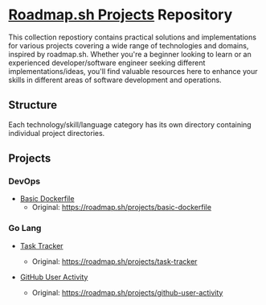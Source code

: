 # [Roadmap.sh Projects](https://roadmap.sh/projects) Repository

This collection repostiory contains practical solutions and implementations for various projects covering a wide range of technologies and domains, inspired by roadmap.sh. Whether you're a beginner looking to learn or an experienced developer/software engineer seeking different implementations/ideas, you'll find valuable resources here to enhance your skills in different areas of software development and operations.

## Structure

Each technology/skill/language category has its own directory containing individual project directories.

## Projects

### DevOps

- [Basic Dockerfile](https://github.com/Younesi/roadmap-projects/tree/main/devops/1-basic-docker-file)
  - Original: https://roadmap.sh/projects/basic-dockerfile

### Go Lang

- [Task Tracker](https://github.com/Younesi/roadmap-projects/tree/main/go/1-task-tracker)
  - Original: https://roadmap.sh/projects/task-tracker

- [GitHub User Activity](https://github.com/Younesi/roadmap-projects/tree/main/go/2-github-user-activity)
  - Original: https://roadmap.sh/projects/github-user-activity